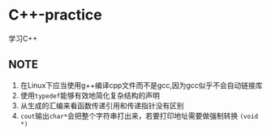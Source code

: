 # C++-practice
学习C++

## NOTE
1. 在Linux下应当使用g++编译cpp文件而不是gcc,因为gcc似乎不会自动链接库
2. 使用`typedef`能够有效地简化复杂结构的声明
3. 从生成的汇编来看函数传递引用和传递指针没有区别
4. `cout`输出`char*`会把整个字符串打出来，若要打印地址需要做强制转换 `(void *)`